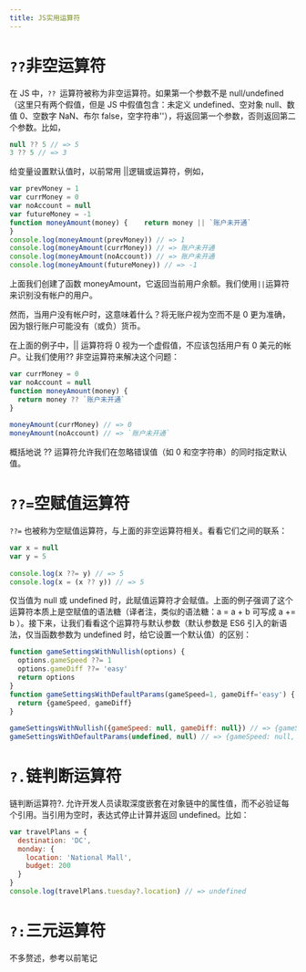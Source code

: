 ```yaml
---
title: JS实用运算符
---
```

# `??`非空运算符

在 JS 中，`?? `运算符被称为非空运算符。如果第一个参数不是 null/undefined（这里只有两个假值，但是 JS 中假值包含：未定义 undefined、空对象 null、数值 0、空数字 NaN、布尔 false，空字符串''），将返回第一个参数，否则返回第二个参数。比如，

```js
null ?? 5 // => 5
3 ?? 5 // => 3
```

给变量设置默认值时，以前常用 ||逻辑或运算符，例如，

```js
var prevMoney = 1
var currMoney = 0
var noAccount = null
var futureMoney = -1
function moneyAmount(money) {    return money || `账户未开通`
}
console.log(moneyAmount(prevMoney)) // => 1
console.log(moneyAmount(currMoney)) // => 账户未开通
console.log(moneyAmount(noAccount)) // => 账户未开通
console.log(moneyAmount(futureMoney)) // => -1
```
上面我们创建了函数 moneyAmount，它返回当前用户余额。我们使用` || `运算符来识别没有帐户的用户。

然而，当用户没有帐户时，这意味着什么？将无账户视为空而不是 0 更为准确，因为银行账户可能没有（或负）货币。

在上面的例子中，|| 运算符将 0 视为一个虚假值，不应该包括用户有 0 美元的帐户。让我们使用?? 非空运算符来解决这个问题：

```js
var currMoney = 0
var noAccount = null
function moneyAmount(money) {
  return money ?? `账户未开通`
}
 
moneyAmount(currMoney) // => 0
moneyAmount(noAccount) // => `账户未开通`
```

概括地说 ?? 运算符允许我们在忽略错误值（如 0 和空字符串）的同时指定默认值。

# `??=`空赋值运算符

`??=` 也被称为空赋值运算符，与上面的非空运算符相关。看看它们之间的联系：

```js
var x = null
var y = 5
 
console.log(x ??= y) // => 5
console.log(x = (x ?? y)) // => 5
```

仅当值为 null 或 undefined 时，此赋值运算符才会赋值。上面的例子强调了这个运算符本质上是空赋值的语法糖（译者注，类似的语法糖：a = a + b 可写成 a += b ）。接下来，让我们看看这个运算符与默认参数（默认参数是 ES6 引入的新语法，仅当函数参数为 undefined 时，给它设置一个默认值）的区别：
```js
function gameSettingsWithNullish(options) {
  options.gameSpeed ??= 1
  options.gameDiff ??= 'easy' 
  return options
}
function gameSettingsWithDefaultParams(gameSpeed=1, gameDiff='easy') {
  return {gameSpeed, gameDiff}
}
 
gameSettingsWithNullish({gameSpeed: null, gameDiff: null}) // => {gameSpeed: 1, gameDiff: 'easy'}
gameSettingsWithDefaultParams(undefined, null) // => {gameSpeed: null, gameDiff: null}
```

# `?.`链判断运算符

链判断运算符?. 允许开发人员读取深度嵌套在对象链中的属性值，而不必验证每个引用。当引用为空时，表达式停止计算并返回 undefined。比如：
```js
var travelPlans = {
  destination: 'DC',
  monday: {
    location: 'National Mall',
    budget: 200
  }
}
console.log(travelPlans.tuesday?.location) // => undefined
```

# `?:`三元运算符

不多赘述，参考以前笔记